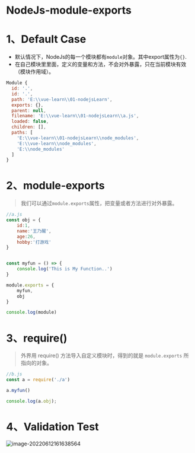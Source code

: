 # NodeJs-module-exports

# 1、Default Case

- 默认情况下，NodeJs的每一个模块都有`module`对象。其中export属性为`{}`.
- 在自己模块里里面，定义的变量和方法，不会对外暴露，只在当前模块有效（模块作用域）。

```javascript
Module {
  id: '.',
  id: '.',
  path: 'E:\\vue-learn\\01-nodejsLearn',
  exports: {},
  parent: null,
  filename: 'E:\\vue-learn\\01-nodejsLearn\\a.js',
  loaded: false,
  children: [],
  paths: [
    'E:\\vue-learn\\01-nodejsLearn\\node_modules',
    'E:\\vue-learn\\node_modules',
    'E:\\node_modules'
  ]
}

```

# 2、module-exports

> 我们可以通过`module.exports`属性，把变量或者方法进行对外暴露。

```javascript
//a.js
const obj = {
    id:1,
    name:'王乃醒',
    age:26,
    hobby:'打游戏'
}


const myfun = () => {
    console.log('This is My Function..')
}

module.exports = {
    myfun,
    obj
}

console.log(module)
```

# 3、require()

> 外界用 require() 方法导入自定义模块时，得到的就是 `module.exports` 所指向的对象。

```javascript
//b.js
const a = require('./a')

a.myfun()

console.log(a.obj);
```

# 4、Validation Test

![image-20220612161638564](C:/Users/Administrator.DESKTOP-E0KTJ20/AppData/Roaming/Typora/typora-user-images/image-20220612161638564.png)